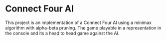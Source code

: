 # Connect Four AI

This project is an implementation of a Connect Four AI using a minimax algorithm with alpha-beta pruning. The game playable in a representation in the console and its a head to head game against the AI.
